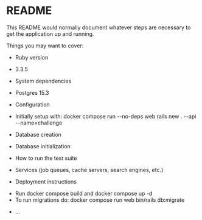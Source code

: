 # README

This README would normally document whatever steps are necessary to get the
application up and running.

Things you may want to cover:

* Ruby version
 - 3.3.5
* System dependencies
 - Postgres 15.3

* Configuration
 - Initially setup with: docker compose run --no-deps web rails new . --api --name=challenge

* Database creation

* Database initialization

* How to run the test suite

* Services (job queues, cache servers, search engines, etc.)

* Deployment instructions
 - Run docker compose build and docker compose up -d
 - To run migrations do: docker compose run web bin/rails db:migrate

* ...
